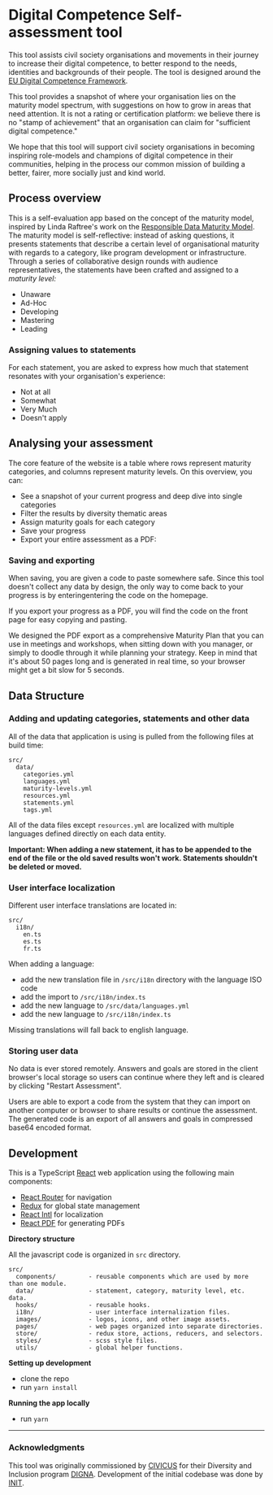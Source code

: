 # Digital Competence Self-assessment tool


This tool assists civil society organisations and movements in their journey to increase their digital competence, to better respond to the needs, identities and backgrounds of their people. The tool is designed around the [EU Digital Competence Framework](https://joint-research-centre.ec.europa.eu/digcomp/digcomp-framework_en). 

This tool provides a snapshot of where your organisation lies on the maturity model spectrum, with suggestions on how to grow in areas that need attention. It is not a rating or certification platform: we believe there is no "stamp of achievement" that an organisation can claim for "sufficient digital competence."

We hope that this tool will support civil society organisations in becoming inspiring role-models and champions of digital competence in their communities, helping in the process our common mission of building a better, fairer, more socially just and kind world.

## Process overview


This is a self-evaluation app based on the concept of the maturity model, inspired by Linda Raftree's work on the [Responsible Data Maturity Model](https://lindaraftree.com/2019/10/17/a-responsible-data-maturity-model-for-non-profits/). The maturity model is self-reflective: instead of asking questions, it presents statements that describe a certain level of organisational maturity with regards to a category, like program development or infrastructure. Through a series of collaborative design rounds with audience representatives, the statements have been crafted and assigned to a _maturity level:_

- Unaware
- Ad-Hoc
- Developing
- Mastering
- Leading

### Assigning values to statements

For each statement, you are asked to express how much that statement resonates with your organisation's experience:

- Not at all
- Somewhat
- Very Much
- Doesn't apply


## Analysing your assessment

The core feature of the website is a table where rows represent maturity categories, and columns represent maturity levels. On this overview, you can:
- See a snapshot of your current progress and deep dive into single categories
- Filter the results by diversity thematic areas
- Assign maturity goals for each category
- Save your progress
- Export your entire assessment as a PDF:

### Saving and exporting

When saving, you are given a code to paste somewhere safe. Since this tool doesn't collect any data by design, the only way to come back to your progress is by enteringentering the code on the homepage.

If you export your progress as a PDF, you will find the code on the front page for easy copying and pasting.

We designed the PDF export as a comprehensive Maturity Plan that you can use in meetings and workshops, when sitting down with you manager, or simply to doodle through it while planning your strategy. Keep in mind that it's about 50 pages long and is generated in real time, so your browser might get a bit slow for 5 seconds.

## Data Structure

### Adding and updating categories, statements and other data

All of the data that application is using is pulled from the following files at build time:

```
src/
  data/
    categories.yml
    languages.yml
    maturity-levels.yml
    resources.yml
    statements.yml
    tags.yml
```

All of the data files except `resources.yml` are localized with multiple languages defined directly on each data entity.

**Important: When adding a new statement, it has to be appended to the end of the file or the old saved results won't work. Statements shouldn't be deleted or moved.**

### User interface localization

Different user interface translations are located in:

```
src/
  i18n/
    en.ts
    es.ts
    fr.ts
```

When adding a language:

- add the new translation file in `/src/i18n` directory with the language ISO code
- add the import to `/src/i18n/index.ts`
- add the new language to `/src/data/languages.yml`
- add the new language to `/src/i18n/index.ts`

Missing translations will fall back to english language.

### Storing user data

No data is ever stored remotely. Answers and goals are stored in the client browser's local storage so users can continue where they left and is cleared by clicking "Restart Assessment".

Users are able to export a code from the system that they can import on another computer or browser to share results or continue the assessment. The generated code is an export of all answers and goals in compressed base64 encoded format.

## Development

This is a TypeScript [React](https://reactjs.org/) web application using the following main components:

- [React Router](https://reactrouter.com/web/guides/quick-start) for navigation
- [Redux](https://react-redux.js.org/) for global state management
- [React Intl](https://formatjs.io/docs/react-intl/) for localization
- [React PDF](https://github.com/diegomura/react-pdf) for generating PDFs

**Directory structure**

All the javascript code is organized in `src` directory.

```
src/
  components/         - reusable components which are used by more than one module.
  data/               - statement, category, maturity level, etc. data.
  hooks/              - reusable hooks.
  i18n/               - user interface internalization files.
  images/             - logos, icons, and other image assets.
  pages/              - web pages organized into separate directories.
  store/              - redux store, actions, reducers, and selectors.
  styles/             - scss style files.
  utils/              - global helper functions.
```

**Setting up development**

- clone the repo
- run `yarn install`

**Running the app locally**

- run `yarn`

---

### Acknowledgments

This tool was originally commissioned by [CIVICUS](https://www.civicus.org/) for their Diversity and Inclusion program [DIGNA](https://github.com/CIVICUSDIGNA/diversitytool). Development of the initial codebase was done by [INIT](https://init.hr/).
